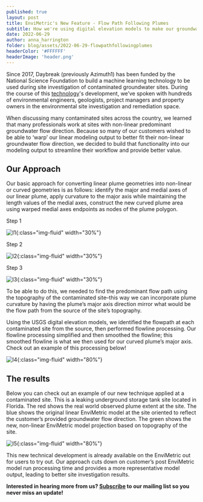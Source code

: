 ```yaml
---
published: true
layout: post
title: EnviMetric's New Feature - Flow Path Following Plumes
subtitle: How we're using digital elevation models to make our groundwater plume models more representative of non-linear flow path conditions.
date: 2022-06-29
author: anna_harrington
folder: blog/assets/2022-06-29-flowpathfollowingplumes
headerColor: '#FFFFFF'
headerImage: 'header.png'
---
```

Since 2017, Daybreak (previously Azimuth1) has been funded by the National Science Foundation to build a machine learning technology to be used during site investigation of contaminated groundwater sites.  During the course of this [technology]([[https://testazimuth1site.com/products/envimetric/])'s development, we’ve spoken with hundreds of environmental engineers, geologists, project managers and property owners in the environmental site investigation and remediation space.
          
When discussing many contaminated sites across the country, we learned that many professionals work at sites with non-linear predominant groundwater flow direction.  Because so many of our customers wished to be able to ‘warp’ our linear modeling output to better fit their non-linear groundwater flow direction, we decided to build that functionality into our modeling output to streamline their workflow and provide better value.

## Our Approach

Our basic approach for converting linear plume geometries into non-linear or curved geometries is as follows: identify the major and medial axes of our linear plume, apply curvature to the major axis while maintaining the length values of the medial axes, construct the new curved plume area using warped medial axes endpoints as nodes of the plume polygon.

Step 1

![I1]({{site.baseurl}}/{{page.folder}}/step1.png){:class="img-fluid" width="30%"}

Step 2

![I2]({{site.baseurl}}/{{page.folder}}/step2.png){:class="img-fluid" width="30%"}

Step 3

![I3]({{site.baseurl}}/{{page.folder}}/step3.png){:class="img-fluid" width="30%"}

To be able to do this, we needed to find the predominant flow path using the topography of the contaminated site–this way we can incorporate plume curvature by having the plume’s major axis direction mirror what would be the flow path from the source of the site’s topography.

Using the USGS digital elevation models, we identified the flowpath at each contaminated site from the source, then performed flowline processing.  Our flowline processing simplified and then smoothed the flowline; this smoothed flowline is what we then used for our curved plume’s major axis. Check out an example of this processing below!

![I4]({{site.baseurl}}/{{page.folder}}/flowlineprocessing.png){:class="img-fluid" width="80%"}


## The results

Below you can check out an example of our new technique applied at a contaminated site.  This is a leaking underground storage tank site located in Florida.  The red shows the real world observed plume extent at the site.  The blue shows the original linear EnviMetric model at the site oriented to reflect the customer’s provided groundwater flow direction.  The green shows the new, non-linear EnviMetric model projection based on topography of the site.  

![I5]({{site.baseurl}}/{{page.folder}}/example.png){:class="img-fluid" width="80%"}

This new technical development is already available on the EnviMetric out for users to try out.   Our approach cuts down on customer’s post EnviMetric model run processing time and provides a more representative model output, leading to better site investigation results.



**Interested in hearing more from us? [Subscribe](https://www.azimuth1.com/envimetric-insights.html) to our mailing list so you never miss an update!**






